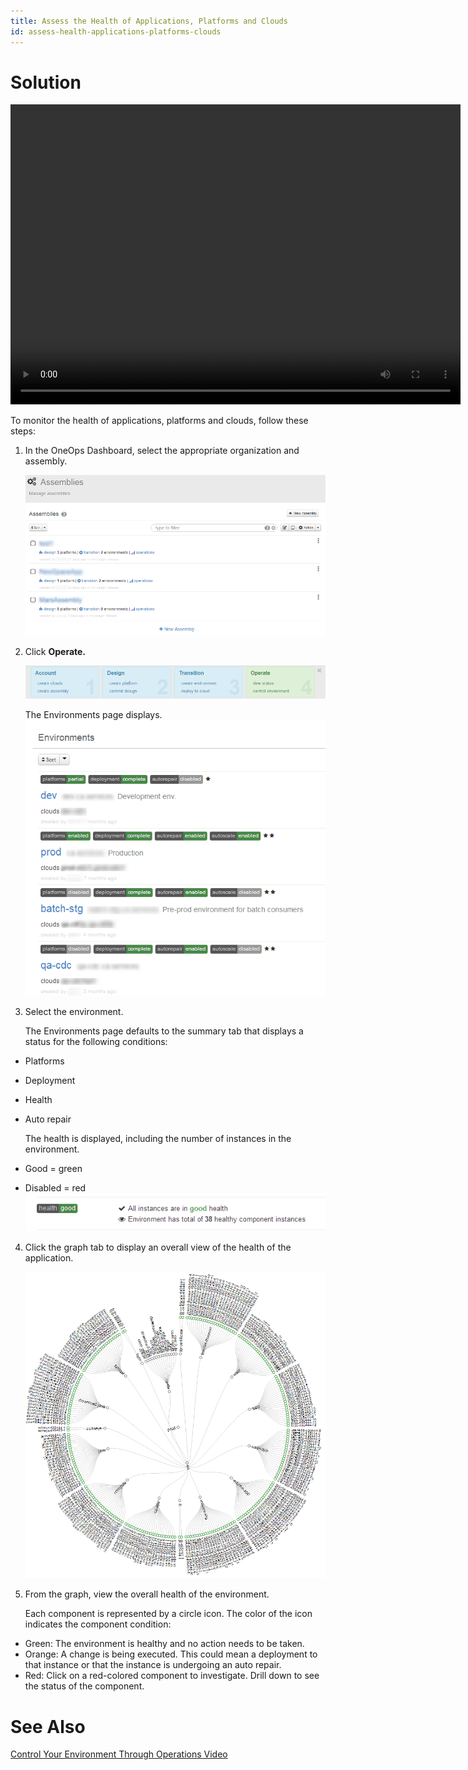 ```yaml
---
title: Assess the Health of Applications, Platforms and Clouds
id: assess-health-applications-platforms-clouds
---
```


# Solution

<video width="720" height="480" preload="metadata" controls="" class="grovo-video">
    <source src="http://videos.grovo.com/walmart-oneops-operate-and-monitoring-0215_view-a-summary-of-your-environment_4668.webm?vpv=1" type="video/webm">
    Your browser does not implement HTML5 video. 
</video>

To monitor the health of applications, platforms and clouds, follow these steps:

1. In the OneOps Dashboard, select the appropriate organization and assembly.
  
    ![](../../assets/local/images/assess-health-dashboard.png)
  
2. Click **Operate.**
  
    ![](../../assets/local/images/assess-health-operate.png)
  
    The Environments page displays.  
    ![](../../assets/local/images/assess-health-environments.png)
    
3. Select the environment.
     
    The Environments page defaults to the summary tab that displays a status for the following conditions:  
  * Platforms
  * Deployment
  * Health
  * Auto repair
     
    The health is displayed, including the number of instances in the environment. 
  * Good = green
  * Disabled = red       
       ![](../../assets/local/images/assess-health-assessment.png)
       
4. Click the graph tab to display an overall view of the health of the application.
    
    ![](../../assets/local/images/assess-health-graph.png)
    
5. From the graph, view the overall health of the environment. 
  
    Each component is represented by a circle icon. The color of the icon indicates the component condition:
    
  * Green: The environment is healthy and no action needs to be taken.
  * Orange: A change is being executed. This could mean a deployment to that instance or that the instance is undergoing an auto repair.
  * Red: Click on a red-colored component to investigate. Drill down to see the status of the component.

# See Also

[Control Your Environment Through Operations Video](../howto/#control-environment)

